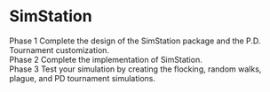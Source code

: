 # SimStation
Phase 1 Complete the design of the SimStation package and the P.D. Tournament customization.  
Phase 2 Complete the implementation of SimStation.  
Phase 3 Test your simulation by creating the flocking, random walks, plague, and PD tournament simulations.   
